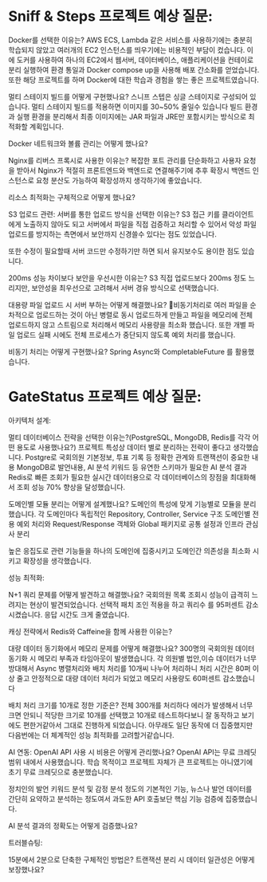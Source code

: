 # Sniff & Steps 프로젝트 예상 질문:

Docker를 선택한 이유는?
AWS ECS, Lambda 같은 서비스를 사용하기에는 충분히 학습되지 않았고
여러개의 EC2 인스턴스를 띄우기에는 비용적인 부담이 컸습니다.
이에 도커를 사용하여 하나의 EC2에서 웹서버, 데이터베이스, 애플리케이션을 컨테이로 분리 실행하여
환경 통일과 Docker compose up을 사용해 배포 간소화를 얻었습니다.
또한 해당 프로젝트를 하며 Docker에 대한 학습과 경험을 쌓는 좋은 프로젝트였습니다.


멀티 스테이지 빌드를 어떻게 구현했나요?
스니프 스텝은 싱글 스테이지로 구성되어 있습니다.
멀티 스테이지 빌드를 적용하면 이미지를 30~50% 줄일수 있습니다
빌드 환경과 실행 환경을 분리해서 최종 이미지에는 JAR 파일과 JRE만 포함시키는 방식으로 최적화할 계획입니다.


Docker 네트워크와 볼륨 관리는 어떻게 했나요?

Nginx를 리버스 프록시로 사용한 이유는?
복잡한 포트 관리를 단순화하고 사용자 요청을 받아서 Nginx가 적절히 프론트엔드와 백엔드로 연결해주기에 
추후 확장시 백엔드 인스턴스로 요청 분산도 가능하여 확장성까지 생각하기에 좋았습니다.


리소스 최적화는 구체적으로 어떻게 했나요?

S3 업로드 관련:
서버를 통한 업로드 방식을 선택한 이유는?
S3 접근 키를 클라이언트에게 노출하지 않아도 되고 서버에서 파일을 직접 검증하고 처리할 수 있어서 악성 파일 업로드를 방지하는 측면에서
보안까지 신경쓸수 있다는 점도 있었습니다.

또한 수정이 필요할때 서버 코드만 수정하기만 하면 되서 유지보수도 용이한 점도 있습니다.

200ms 성능 차이보다 보안을 우선시한 이유는?
S3 직접 업로드보다 200ms 정도 느리지만, 보안성을 최우선으로 고려해서 서버 경유 방식으로 선택했습니다.

대용량 파일 업로드 시 서버 부하는 어떻게 해결했나요?
비동기처리로 여러 파일을 순차적으로 업로드하는 것이 아닌 병렬로 동시 업로드하게 만들고
파일을 메모리에 전체 업로드하지 않고 스트림으로 처리해서 메모리 사용량을 최소화 했습니다.
또한 개별 파일 업로드 실패 시에도 전체 프로세스가 중단되지 않도록 예외 처리를 했습니다.

비동기 처리는 어떻게 구현했나요?
Spring Async와 CompletableFuture 를 활용했습니다.


# GateStatus 프로젝트 예상 질문:
아키텍처 설계:

멀티 데이터베이스 전략을 선택한 이유는?(PostgreSQL, MongoDB, Redis를 각각 어떤 용도로 사용했나요?)
프로젝트 특성상 데이터 별로 분리하는 전략이 좋다고 생각했습니다.
Postgre로 국회의원 기본정보, 투표 기록 등 정확한 관계와 트랜잭션이 중요한 내용
MongoDB로 발언내용, AI 분석 키워드 등 유연한 스키마가 필요한 AI 분석 결과
Redis로 빠른 조회가 필요한 실시간 데이터용으로 각 데이터베이스의 장점을 최대화해서 조회 성능 70% 향상을 달성했습니다.


도메인별 모듈 분리는 어떻게 설계했나요?
도메인의 특성에 맞게 기능별로 모듈을 분리했습니다.
각 도메인마다 독립적인 Repository, Controller, Service 구조
도메인별 전용 예외 처리와 Request/Response 객체와 Global 패키지로 공통 설정과 인프라 관심사 분리

높은 응집도로 관련 기능들을 하나의 도메인에 집중시키고 도메인간 의존성을 최소화 시키고
확장성을 생각했습니다.


성능 최적화:

N+1 쿼리 문제를 어떻게 발견하고 해결했나요?
국회의원 목록 조회시 성능이 급격히 느려지는 현상이 발견되었습니다.
선택적 패치 조인 적용을 하고
쿼리수 를 95퍼센트 감소시켰습니다.
응답 시간도 크게 줄였습니다.


캐싱 전략에서 Redis와 Caffeine을 함께 사용한 이유는?

대량 데이터 동기화에서 메모리 문제를 어떻게 해결했나요?
300명의 국회의원 데이터 동기화 시 메모리 부족과 타임아웃이 발생했습니다.
각 의원별 법안,이슈 데이터가 너무 방대해서 Async 병렬처리와 배치 처리를 10개씨 나누어 처리하니
처리 시간은 80퍼 이상 줄고 안정적으로 대량 데이터 처리가 되었고 메모리 사용량도 60퍼센트 감소했습니다


배치 처리 크기를 10개로 정한 기준은?
전체 300개를 처리하다 에러가 발생해서 너무 크면 안되니 적당한 크기로 10개를 선택했고
10개로 테스트하다보니 잘 동작하고 보기에도 편한거같아서 그대로 진행하게 되었습니다.
아무래도 일단 동작에 더 집중했지만 다음번에는 더 체계적인 성능 최적화를 고려할거같습니다.

AI 연동:
OpenAI API 사용 시 비용은 어떻게 관리했나요?
OpenAI API는 무료 크레딧 범위 내에서 사용했습니다.
학습 목적이고 프로젝트 자체가 큰 프로젝트는 아니였기에 초기 무료 크레딧으로 충분했습니다.

정치인의 발언 키워드 분석 및 감정 분석 정도의 기본적인 기능,
뉴스나 발언 데이터를 간단히 요약하고 분석하는 정도여서 
과도한 API 호출보단 핵심 기능 검증에 집중했습니다.


AI 분석 결과의 정확도는 어떻게 검증했나요?

트러블슈팅:

15분에서 2분으로 단축한 구체적인 방법은?
트랜잭션 분리 시 데이터 일관성은 어떻게 보장했나요?